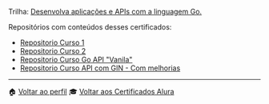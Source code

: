 Trilha: [Desenvolva aplicações e APIs com a linguagem Go.](https://cursos.alura.com.br/formacao-go)

Repositórios com conteúdos desses certificados:
- [Repositorio Curso 1](https://github.com/jtonynet/golang-course-01)
- [Repositorio Curso 2](https://github.com/jtonynet/golang-course-02)
- [Repositorio Curso Go API "Vanila"](https://github.com/jtonynet/api-go-rest)
- [Repositorio Curso API com GIN - Com melhorias](https://github.com/jtonynet/api-gin-rest)

---

:house: [Voltar ao perfil](https://github.com/jtonynet)
🎓 [Voltar aos Certificados Alura](../../)